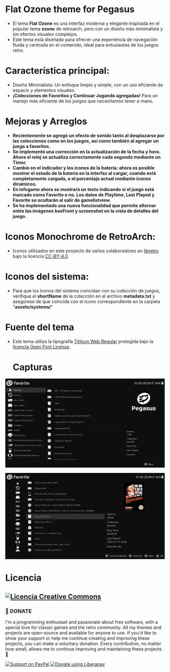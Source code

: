 # Flat Ozone theme for Pegasus

- El tema **Flat Ozone** es una interfaz moderna y elegante inspirada en el popular tema **ozone** de retroarch, pero con un diseño más minimalista y sin efectos visuales complejos.
- Este tema está diseñado para ofrecer una experiencia de navegación fluida y centrada en el contenido, ideal para entusiastas de los juegos retro.
  
# Característica principal:
- Diseño Minimalista: Un enfoque limpio y simple, con un uso eficiente de espacio y elementos visuales.
- **¡Colecciones de Favoritos y Continuar Jugando agregadas!** Para un manejo más eficiente de los juegos que necesitamos tener a mano.

# Mejoras y Arreglos
- **Recientemente se agregó un efecto de sonido tanto al desplazarse por las colecciones como en los juegos, así como también al agregar un juego a favoritos.**
- **Se implementó una corrección en la actualización de la fecha y hora. Ahora el reloj se actualiza correctamente cada segundo mediante un Timer.**
- **Cambio en el indicador y los íconos de la batería: ahora es posible mostrar el estado de la batería en la interfaz al cargar, cuando está completamente cargada, o el porcentaje actual mediante íconos dinámicos.**
- **En infogame ahora se mostrará un texto indicando si el juego está marcado como Favorito o no. Los datos de Playtime, Last Played y Favorite se ocultarán al salir de gamelistview.**
- **Se ha implementado una nueva funcionalidad que permite alternar entre las imágenes boxFront y screenshot en la vista de detalles del juego.**


# Iconos Monochrome de RetroArch:
- Iconos utilizados en este proyecto de varios colaboradores en [libretro](https://github.com/libretro/retroarch-assets/tree/master/xmb/monochrome/png) bajo la licencia [CC-BY-4.0](https://creativecommons.org/licenses/by/4.0/deed.en).

# Iconos del sistema:
- Para que los íconos del sistema coincidan con su colección de juegos, verifique el **shortName** de la colección en el archivo **metadata.txt** y asegúrese de que coincida con el ícono correspondiente en la carpeta "**assets/systems/**"
  
# Fuente del tema
- Este tema utiliza la tipografía [Titilium Web Regular](https://fonts.google.com/specimen/Titillium%2BWeb) protegida bajo la [licencia Open Font License](https://openfontlicense.org/).

  # Capturas
![1](https://github.com/ZagonAb/Flat-Ozone/blob/21bb66fec0aa7cb8b9963f20925a4277564a12ca/.meta/screenshots/screen1.png)

![2](https://github.com/ZagonAb/Flat-Ozone/blob/dbdcc67f0fc60ee176d2c32efc165272402993c5/.meta/screenshots/screen2.png)

# Licencia
<a rel="license" href="http://creativecommons.org/licenses/by-nc-sa/4.0/"><img alt="Licencia Creative Commons" style="border-width:0" src="https://i.creativecommons.org/l/by-nc-sa/4.0/88x31.png" /></a><br /><a rel="license" href="http://creativecommons.org/licenses/by-nc-sa/4.0/"></a>
---

### 💖 DONATE
I'm a programming enthusiast and passionate about free software, with a special love for classic games and the retro community. All my themes and projects are open-source and available for anyone to use. If you'd like to show your support or help me continue creating and improving these projects, you can make a voluntary donation. Every contribution, no matter how small, allows me to continue improving and maintaining these projects. 👾

[![Support on PayPal](https://img.shields.io/badge/PayPal-0070ba?style=for-the-badge)](https://paypal.me/ZagonAb)
[![Donate using Liberapay](https://liberapay.com/assets/widgets/donate.svg)](https://liberapay.com/Gonzalo/donate)
